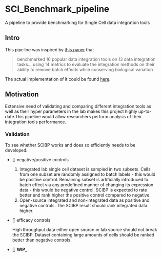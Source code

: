 # SCI_Benchmark_pipeline
A pipeline to provide benchmarking for Single Cell data integration tools
## Intro
This pipeline was inspired by  [this paper](./Papers_and_refs/SCBIP_paper.pdf)
that   
> benchmarked 16 popular data integration tools on 13 data integration tasks... using 14 metrics to evaluate 
the integration methods on their ability to remove batch effects while conserving biological variation

The actual implementation of it could be found [here](https://github.com/theislab/scib-reproducibility).
## Motivation 
Extensive need of validating and comparing different integration tools as well as their hyper parameters in the lab makes this
project highly up-to-date.This pipeline would allow researchers perform analysis of their integration tools performance.
### Validation
To see whether SCIBP works and does so efficiently  needs to be developed.   
- [] negative/positive controls
  1. Integrated lab single cell dataset is sampled in two subsets. Cells from one subset are randomly assigned to batch labels - this would be positive
     control. Remaining subset is artificially introduced to batch effect via any predefined manner of changing its expression data - this would be negative
     control. SCIBP is expected to rate better and rank higher the positive control compared to negative.
  2. Open-source integrated and non-integrated data as positive and negative controls. The SCIBP result should rank integrated data higher.
- [] efficacy controls 
    
    High throughput data either open source or lab source should not break the SCIBP. Dataset containing large amounts of 
    cells should be ranked better than negative controls.
- [] __WIP___


